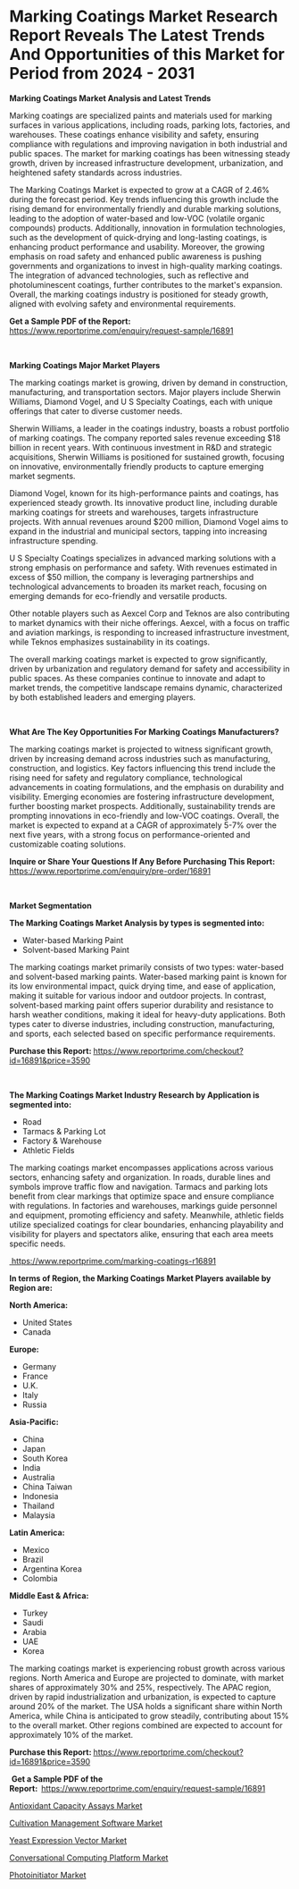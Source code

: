 <p><h1>Marking Coatings Market Research Report Reveals The Latest Trends And Opportunities of this Market for Period from 2024 - 2031</h1></p><p><strong>Marking Coatings Market Analysis and Latest Trends</strong></p>
<p><p>Marking coatings are specialized paints and materials used for marking surfaces in various applications, including roads, parking lots, factories, and warehouses. These coatings enhance visibility and safety, ensuring compliance with regulations and improving navigation in both industrial and public spaces. The market for marking coatings has been witnessing steady growth, driven by increased infrastructure development, urbanization, and heightened safety standards across industries.</p><p>The Marking Coatings Market is expected to grow at a CAGR of 2.46% during the forecast period. Key trends influencing this growth include the rising demand for environmentally friendly and durable marking solutions, leading to the adoption of water-based and low-VOC (volatile organic compounds) products. Additionally, innovation in formulation technologies, such as the development of quick-drying and long-lasting coatings, is enhancing product performance and usability. Moreover, the growing emphasis on road safety and enhanced public awareness is pushing governments and organizations to invest in high-quality marking coatings. The integration of advanced technologies, such as reflective and photoluminescent coatings, further contributes to the market's expansion. Overall, the marking coatings industry is positioned for steady growth, aligned with evolving safety and environmental requirements.</p></p>
<p><strong>Get a Sample PDF of the Report:&nbsp;</strong> <a href="https://www.reportprime.com/enquiry/request-sample/16891?utm_campaign=1197&utm_medium=2&utm_source=Github&utm_content=ia&utm_term=24112024&utm_id=marking-coatings">https://www.reportprime.com/enquiry/request-sample/16891</a></p>
<p>&nbsp;</p>
<p><strong>Marking Coatings Major Market Players</strong></p>
<p><p>The marking coatings market is growing, driven by demand in construction, manufacturing, and transportation sectors. Major players include Sherwin Williams, Diamond Vogel, and U S Specialty Coatings, each with unique offerings that cater to diverse customer needs.</p><p>Sherwin Williams, a leader in the coatings industry, boasts a robust portfolio of marking coatings. The company reported sales revenue exceeding $18 billion in recent years. With continuous investment in R&D and strategic acquisitions, Sherwin Williams is positioned for sustained growth, focusing on innovative, environmentally friendly products to capture emerging market segments.</p><p>Diamond Vogel, known for its high-performance paints and coatings, has experienced steady growth. Its innovative product line, including durable marking coatings for streets and warehouses, targets infrastructure projects. With annual revenues around $200 million, Diamond Vogel aims to expand in the industrial and municipal sectors, tapping into increasing infrastructure spending.</p><p>U S Specialty Coatings specializes in advanced marking solutions with a strong emphasis on performance and safety. With revenues estimated in excess of $50 million, the company is leveraging partnerships and technological advancements to broaden its market reach, focusing on emerging demands for eco-friendly and versatile products.</p><p>Other notable players such as Aexcel Corp and Teknos are also contributing to market dynamics with their niche offerings. Aexcel, with a focus on traffic and aviation markings, is responding to increased infrastructure investment, while Teknos emphasizes sustainability in its coatings.</p><p>The overall marking coatings market is expected to grow significantly, driven by urbanization and regulatory demand for safety and accessibility in public spaces. As these companies continue to innovate and adapt to market trends, the competitive landscape remains dynamic, characterized by both established leaders and emerging players.</p></p>
<p>&nbsp;</p>
<p><strong>What Are The Key Opportunities For Marking Coatings Manufacturers?</strong></p>
<p><p>The marking coatings market is projected to witness significant growth, driven by increasing demand across industries such as manufacturing, construction, and logistics. Key factors influencing this trend include the rising need for safety and regulatory compliance, technological advancements in coating formulations, and the emphasis on durability and visibility. Emerging economies are fostering infrastructure development, further boosting market prospects. Additionally, sustainability trends are prompting innovations in eco-friendly and low-VOC coatings. Overall, the market is expected to expand at a CAGR of approximately 5-7% over the next five years, with a strong focus on performance-oriented and customizable coating solutions.</p></p>
<p><strong>Inquire or Share Your Questions If Any Before Purchasing This Report:</strong> <a href="https://www.reportprime.com/enquiry/pre-order/16891?utm_campaign=1197&utm_medium=2&utm_source=Github&utm_content=ia&utm_term=24112024&utm_id=marking-coatings">https://www.reportprime.com/enquiry/pre-order/16891</a></p>
<p>&nbsp;</p>
<p><strong>Market Segmentation</strong></p>
<p><strong>The Marking Coatings Market Analysis by types is segmented into:</strong></p>
<p><ul><li>Water-based Marking Paint</li><li>Solvent-based Marking Paint</li></ul></p>
<p><p>The marking coatings market primarily consists of two types: water-based and solvent-based marking paints. Water-based marking paint is known for its low environmental impact, quick drying time, and ease of application, making it suitable for various indoor and outdoor projects. In contrast, solvent-based marking paint offers superior durability and resistance to harsh weather conditions, making it ideal for heavy-duty applications. Both types cater to diverse industries, including construction, manufacturing, and sports, each selected based on specific performance requirements.</p></p>
<p><strong>Purchase this Report:&nbsp;</strong><a href="https://www.reportprime.com/checkout?id=16891&price=3590&utm_campaign=1197&utm_medium=2&utm_source=Github&utm_content=ia&utm_term=24112024&utm_id=marking-coatings">https://www.reportprime.com/checkout?id=16891&price=3590</a></p>
<p>&nbsp;</p>
<p><strong>The Marking Coatings Market Industry Research by Application is segmented into:</strong></p>
<p><ul><li>Road</li><li>Tarmacs & Parking Lot</li><li>Factory & Warehouse</li><li>Athletic Fields</li></ul></p>
<p><p>The marking coatings market encompasses applications across various sectors, enhancing safety and organization. In roads, durable lines and symbols improve traffic flow and navigation. Tarmacs and parking lots benefit from clear markings that optimize space and ensure compliance with regulations. In factories and warehouses, markings guide personnel and equipment, promoting efficiency and safety. Meanwhile, athletic fields utilize specialized coatings for clear boundaries, enhancing playability and visibility for players and spectators alike, ensuring that each area meets specific needs.</p></p>
<p><a href="https://www.reportprime.com/marking-coatings-r16891?utm_campaign=1197&utm_medium=2&utm_source=Github&utm_content=ia&utm_term=24112024&utm_id=marking-coatings">&nbsp;https://www.reportprime.com/marking-coatings-r16891</a></p>
<p><strong>In terms of Region, the Marking Coatings Market Players available by Region are:</strong></p>
<p>
    <p> <strong> North America: </strong>
        <ul>
            <li>United States</li>
            <li>Canada</li>
        </ul>
        </p> 
    <p> <strong> Europe: </strong>
        <ul>
            <li>Germany</li>
            <li>France</li>
            <li>U.K.</li>
            <li>Italy</li>
            <li>Russia</li>
        </ul>
        </p> 
    <p> <strong> Asia-Pacific: </strong>
        <ul>
            <li>China</li>
            <li>Japan</li>
            <li>South Korea</li>
            <li>India</li>
            <li>Australia</li>
            <li>China Taiwan</li>
            <li>Indonesia</li>
            <li>Thailand</li>
            <li>Malaysia</li>
        </ul>
        </p> 
    <p> <strong> Latin America: </strong>
        <ul>
            <li>Mexico</li>
            <li>Brazil</li>
            <li>Argentina Korea</li>
            <li>Colombia</li>
        </ul>
        </p> 
    <p> <strong> Middle East & Africa: </strong>
        <ul>
            <li>Turkey</li>
            <li>Saudi</li>
            <li>Arabia</li>
            <li>UAE</li>
            <li>Korea</li>
        </ul>
    </p>
    </p>
<p><p>The marking coatings market is experiencing robust growth across various regions. North America and Europe are projected to dominate, with market shares of approximately 30% and 25%, respectively. The APAC region, driven by rapid industrialization and urbanization, is expected to capture around 20% of the market. The USA holds a significant share within North America, while China is anticipated to grow steadily, contributing about 15% to the overall market. Other regions combined are expected to account for approximately 10% of the market.</p></p>
<p><strong>Purchase this Report: </strong><a href="https://www.reportprime.com/checkout?id=16891&price=3590&utm_campaign=1197&utm_medium=2&utm_source=Github&utm_content=ia&utm_term=24112024&utm_id=marking-coatings">https://www.reportprime.com/checkout?id=16891&price=3590</a></p>
<p>&nbsp;<strong>Get a Sample PDF of the Report:&nbsp;&nbsp;</strong><a href="https://www.reportprime.com/enquiry/request-sample/16891?utm_campaign=1197&utm_medium=2&utm_source=Github&utm_content=ia&utm_term=24112024&utm_id=marking-coatings">https://www.reportprime.com/enquiry/request-sample/16891</a></p>
<p><strong></strong></p>
<p><p><a href="https://www.linkedin.com/pulse/antioxidant-capacity-assays-market-sizeshare-recent-development-ho9rc?utm_campaign=1197&utm_medium=2&utm_source=Github&utm_content=ia&utm_term=24112024&utm_id=marking-coatings">Antioxidant Capacity Assays Market</a></p><p><a href="https://issuu.com/reportprime-2/docs/cultivation-management-software-mar_f2eeacf6375dea?utm_campaign=1197&utm_medium=2&utm_source=Github&utm_content=ia&utm_term=24112024&utm_id=marking-coatings">Cultivation Management Software Market</a></p><p><a href="https://www.linkedin.com/pulse/regulatory-landscape-its-influence-global-yeast-expression-47eif?utm_campaign=1197&utm_medium=2&utm_source=Github&utm_content=ia&utm_term=24112024&utm_id=marking-coatings">Yeast Expression Vector Market</a></p><p><a href="https://issuu.com/reportprime-2/docs/conversational-computing-platform-m_91594d83324001?utm_campaign=1197&utm_medium=2&utm_source=Github&utm_content=ia&utm_term=24112024&utm_id=marking-coatings">Conversational Computing Platform Market</a></p><p><a href="https://github.com/prosalinda88/Market-Research-Report-List-6/blob/main/photoinitiator-market.md?utm_campaign=1197&utm_medium=2&utm_source=Github&utm_content=ia&utm_term=24112024&utm_id=marking-coatings">Photoinitiator Market</a></p></p>